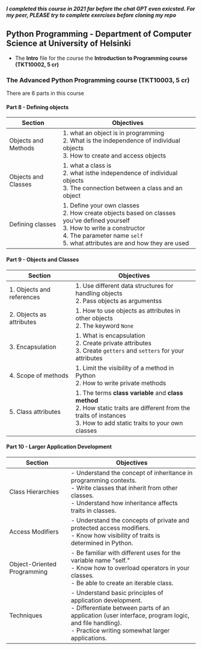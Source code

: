 **_I completed this course in 2021 far before the chat GPT even exicsted. For my peer, PLEASE try to complete exercises before cloning my repo_**
## Python Programming - Department  of Computer Science at University of Helsinki
- The **Intro** file for the course the **Introduction to Programming course (TKT10002, 5 cr)**
  
### The Advanced Python Programming course (TKT10003, 5 cr)
There are 6 parts in this course 
#### Part 8 - Defining objects
| Section | Objectives |
|----------|----------|
| Objects and Methods | 1. what an object is in programming<br>2. What is the independence of individual objects<br>3. How to create and access objects |
| Objects and Classes | 1. what a class is<br>2. what isthe independence of individual objects<br>3. The connection between a class and an object |
| Defining classes | 1. Define your own classes<br>2. How create objects based on classes you've defined yourself<br>3. How to write a constructor<br>4. The parameter name ```self```<br>5. what attributes are and how they are used |

#### Part 9 - Objects and Classes
| Section | Objectives |
|----------|----------|
| 1. Objects and references | 1. Use different data structures for handling objects<br>2. Pass objects as argumentss |
| 2. Objects as attributes | 1. How to use objects as attributes in other objects<br>2.  The keyword ```None``` |
| 3. Encapsulation | 1. What is encapsulation<br>2. Create private attributes<br>3. Create ```getters``` and ```setters``` for your attributes |
| 4. Scope of methods | 1. Limit the visibility of a method in Python<br>2. How to write private methods |
| 5. Class attributes | 1. The terms **class variable** and **class method**<br>2. How static traits are different from the traits of instances<br>3. How to add static traits to your own classes |

#### Part 10 - Larger Application Development 
| Section                             | Objectives                                                      |
|--------------------------------------|-----------------------------------------------------------------|
| Class Hierarchies                   | - Understand the concept of inheritance in programming contexts.<br>- Write classes that inherit from other classes.<br>- Understand how inheritance affects traits in classes.       |
| Access Modifiers                    | - Understand the concepts of private and protected access modifiers.<br>- Know how visibility of traits is determined in Python.       |
| Object-Oriented Programming         | - Be familiar with different uses for the variable name "self."<br>- Know how to overload operators in your classes.<br>- Be able to create an iterable class. |
| Techniques                          | - Understand basic principles of application development.<br>- Differentiate between parts of an application (user interface, program logic, and file handling).<br>- Practice writing somewhat larger applications. |


